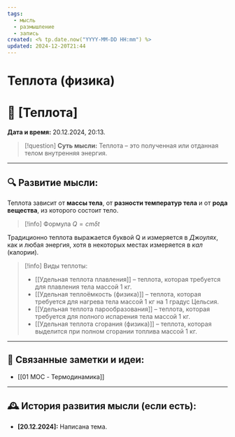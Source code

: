 ```yaml
---
tags:
  - мысль
  - размышление
  - запись
created: <% tp.date.now("YYYY-MM-DD HH:mm") %>
updated: 2024-12-20T21:44
---
```

# Теплота (физика)


# 💭  [Теплота]

**Дата и время:** 20.12.2024, 20:13.

> [!question] **Суть мысли:**
> Теплота – это полученная или отданная телом внутренняя энергия.

---

## 🔍 Развитие мысли:

Теплота зависит от **массы тела**, от **разности температур тела** и от **рода вещества**, из которого состоит тело.

>[!info] Формула
>$Q=cm\delta t$

Традиционно теплота выражается буквой Q и измеряется в *Джоулях*, как и любая энергия, хотя в некоторых местах измеряется в *кал* (калории).

>[!info] Виды теплоты:
>- [[Удельная теплота плавления]] – теплота, которая требуется для плавления тела массой 1 кг.
>- [[Удельная теплоёмкость (физика)]] – теплота, которая требуется для нагрева тела массой 1 кг на 1 градус Цельсия.
>- [[Удельная теплота парообразования]] – теплота, которая требуется для полного испарения тела массой 1 кг.
>- [[Удельная теплота сгорания (физика)]] – теплота, которая выделится при полном сгорании топлива массой 1 кг.

---

## 🔄 Связанные заметки и идеи:

- [[01 MOC - Термодинамика]]

---

## 🕰️ История развития мысли (если есть):

* **[20.12.2024]:**  Написана тема.


